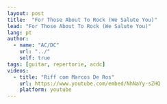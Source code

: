 ```yaml
---
layout: post
title:  "For Those About To Rock (We Salute You)"
lead: "For Those About To Rock (We Salute You)"
lang: pt
author:
  - name: "AC/DC"
    url: "../"
    self: true
tags: [guitar, repertorie, acdc]
videos:
  - title: "Riff com Marcos De Ros"
    url: https://www.youtube.com/embed/NhNaYy-sZHQ
    platform: youtube
---
```

